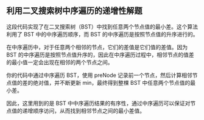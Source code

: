 ## 利用二叉搜索树中序遍历的递增性解题

这段代码实现了在二叉搜索树（BST）中找到任意两个节点值的最小差。这个算法利用了 BST 中的中序遍历顺序，而 BST 的中序遍历是按照节点值的升序进行的。

在中序遍历中，对于任意两个相邻的节点，它们的差值是它们值的差值。因为 BST 的中序遍历是按照节点值升序的，因此在中序遍历过程中，相邻节点的值差的最小值一定会出现在相邻的两个节点之间。

你的代码中通过中序遍历 BST，使用 preNode 记录前一个节点，然后计算相邻节点值的差的绝对值，并不断更新 min，最终得到整棵 BST 中任意两个节点值的最小差。

因此，这里用到的是 BST 中中序遍历结果的有序性，通过中序遍历可以保证对节点值的递增顺序访问，从而找到相邻节点之间的最小差值。
